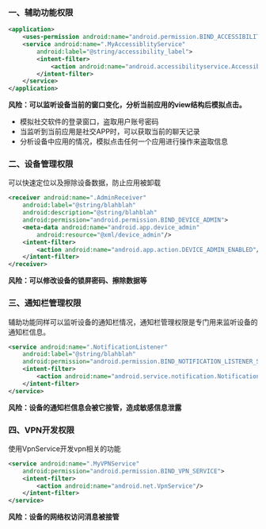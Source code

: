### 一、辅助功能权限
```xml
<application>
    <uses-permission android:name="android.permission.BIND_ACCESSIBILITY_SERVICE"/>
    <service android:name=".MyAccessiblityService"
        android:label="@string/accessibility_label">
        <intent-filter>
            <action android:name="android.accessibilityservice.AccessibilityService"/>
        </intent-filter>
    </service>
</application>
```
**风险：可以监听设备当前的窗口变化，分析当前应用的view结构后模拟点击。**
- 模拟社交软件的登录窗口，盗取用户账号密码
- 当监听到当前应用是社交APP时，可以获取当前的聊天记录
- 分析设备中应用的情况，模拟点击任何一个应用进行操作来盗取信息

### 二、设备管理权限
可以快速定位以及擦除设备数据，防止应用被卸载
```xml
<receiver android:name=".AdminReceiver"
    android:label="@string/blahblah"
    android:description="@string/blahblah"
    android:permission="android.permission.BIND_DEVICE_ADMIN">
    <meta-data android:name="android.app.device_admin"
        android:resource="@xml/device_admin"/>
    <intent-filter>
        <action android:name="android.app.action.DEVICE_ADMIN_ENABLED"/>
    </intent-filter>    
</receiver>
```
**风险：可以修改设备的锁屏密码、擦除数据等**

### 三、通知栏管理权限
辅助功能同样可以监听设备的通知栏情况，通知栏管理权限是专门用来监听设备的通知栏信息。
```xml
<service android:name=".NotificationListener"
    android:label="@string/blahblah"
    android:permission="android.permission.BIND_NOTIFICATION_LISTENER_SERVICE">
    <intent-filter>
        <action android:name="android.service.notification.NotificationListenerService"/>
    </intent-filter>
</service>
```
**风险：设备的通知栏信息会被它接管，造成敏感信息泄露**

### 四、VPN开发权限
使用VpnService开发vpn相关的功能
```xml
<service android:name=".MyVPNService"
    android:permission="android.permission.BIND_VPN_SERVICE">
    <intent-filter>
        <action android:name="android.net.VpnService"/>
    </intent-filter>
</service>
```
**风险：设备的网络权访问消息被接管**
